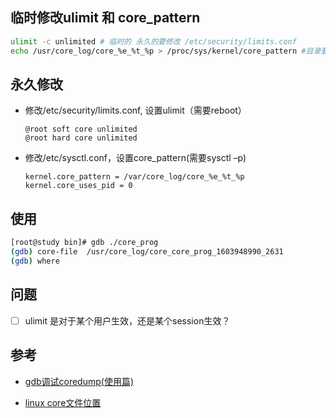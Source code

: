 
## 临时修改ulimit 和 core_pattern
```sh
ulimit -c unlimited # 临时的 永久的要修改 /etc/security/limits.conf 
echo /usr/core_log/core_%e_%t_%p > /proc/sys/kernel/core_pattern #目录要提前建好 需要root权限
```

## 永久修改
- 修改/etc/security/limits.conf, 设置ulimit（需要reboot）
  ```
  @root soft core unlimited
  @root hard core unlimited
  ```
- 修改/etc/sysctl.conf，设置core_pattern(需要sysctl –p) 
  ```
  kernel.core_pattern = /var/core_log/core_%e_%t_%p
  kernel.core_uses_pid = 0
  ```
## 使用
```sh
[root@study bin]# gdb ./core_prog
(gdb) core-file  /usr/core_log/core_core_prog_1603948990_2631
(gdb) where
```

## 问题
- [ ] ulimit 是对于某个用户生效，还是某个session生效？

## 参考
- [gdb调试coredump(使用篇)
](https://blog.csdn.net/sunxiaopengsun/article/details/72974548)

- [linux core文件位置
](https://www.cnblogs.com/banwhui/p/5192592.html)